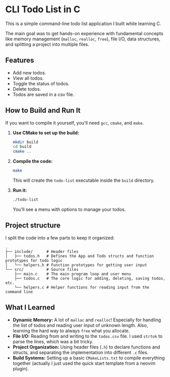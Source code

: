 # CLI Todo List in C

This is a simple command-line todo list application I built while learning C.

The main goal was to get hands-on experience with fundamental concepts like memory management (`malloc`, `realloc`, `free`), file I/O, data structures, and splitting a project into multiple files.

## Features

* Add new todos.
* View all todos.
* Toggle the status of todos.
* Delete todos.
* Todos are saved in a csv file.

## How to Build and Run It

If you want to compile it yourself, you'll need `gcc`, `cmake`, and `make`.

1. **Use CMake to set up the build:**

    ```sh
    mkdir build
    cd build
    cmake ..
    ```

2. **Compile the code:**

    ```sh
    make
    ```

    This will create the `todo-list` executable inside the `build` directory.

3. **Run it:**

    ```sh
    ./todo-list
    ```

    You'll see a menu with options to manage your todos.

## Project structure

I split the code into a few parts to keep it organized:

```
.
├── include/      # Header files
│   ├── todos.h   # Defines the App and Todo structs and function prototypes for todo logic
│   └── helpers.h # Function prototypes for getting user input
└── src/          # Source files
    ├── main.c    # The main program loop and user menu
    ├── todos.c   # The core logic for adding, deleting, saving todos, etc.
    └── helpers.c # Helper functions for reading input from the command line
```

## What I Learned

* **Dynamic Memory:** A lot of `malloc` and `realloc`! Especially for handling the list of todos and reading user input of unknown length. Also, learning the hard way to always `free` what you allocate.
* **File I/O:** Reading from and writing to the `todos.csv` file. I used `strtok` to parse the lines, which was a bit tricky.
* **Project Organization:** Using header files (`.h`) to declare functions and structs, and separating the implementation into different `.c` files.
* **Build Systems:** Setting up a basic `CMakeLists.txt` to compile everything together (actually I just used the quick start template from a neovim plugin).
